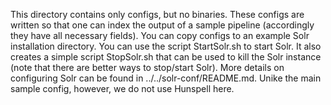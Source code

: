 This directory contains only configs, but no binaries. These configs are written so that one can index the output of a sample pipeline (accordingly they have all necessary fields). You can copy configs to an example Solr installation directory.  You can use the script StartSolr.sh to start Solr. It also creates a simple script StopSolr.sh that can be used to kill the Solr instance (note that there are better ways to stop/start Solr). More details on configuring Solr can be found in ../../solr-conf/README.md. Unike the main sample config, however, we do not use Hunspell here.

